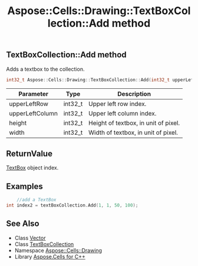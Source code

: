 ﻿---
title: Aspose::Cells::Drawing::TextBoxCollection::Add method
linktitle: Add
second_title: Aspose.Cells for C++ API Reference
description: 'Aspose::Cells::Drawing::TextBoxCollection::Add method. Adds a textbox to the collection in C++.'
type: docs
weight: 700
url: /cpp/aspose.cells.drawing/textboxcollection/add/
---
## TextBoxCollection::Add method


Adds a textbox to the collection.

```cpp
int32_t Aspose::Cells::Drawing::TextBoxCollection::Add(int32_t upperLeftRow, int32_t upperLeftColumn, int32_t height, int32_t width)
```


| Parameter | Type | Description |
| --- | --- | --- |
| upperLeftRow | int32_t | Upper left row index. |
| upperLeftColumn | int32_t | Upper left column index. |
| height | int32_t | Height of textbox, in unit of pixel. |
| width | int32_t | Width of textbox, in unit of pixel. |

## ReturnValue

[TextBox](../../textbox/) object index.


## Examples


```cpp
    //add a TextBox
int index2 = textBoxCollection.Add(1, 1, 50, 100);
```

## See Also

* Class [Vector](../../../aspose.cells/vector/)
* Class [TextBoxCollection](../)
* Namespace [Aspose::Cells::Drawing](../../)
* Library [Aspose.Cells for C++](../../../)
